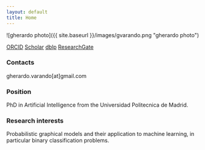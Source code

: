 ```yaml
---
layout: default
title: Home
---
```


![gherardo photo]({{ site.baseurl }}/images/gvarando.png "gherardo photo")

[ORCID](https://orcid.org/0000-0002-6708-1103) 
[Scholar](https://scholar.google.es/citations?user=ALjiTg0AAAAJ)
[dblp](https://dblp1.uni-trier.de/pers/hd/v/Varando:Gherardo)
[ResearchGate](https://www.researchgate.net/profile/Gherardo_Varando)

### Contacts

gherardo.varando[at]gmail.com

### Position

PhD in Artificial Intelligence from the Universidad Politecnica de Madrid. 


### Research interests 

Probabilistic graphical models and their application to machine learning, in
particular binary classification problems.



